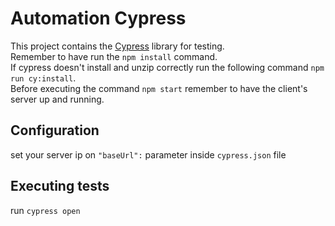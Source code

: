 # Automation Cypress

This project contains the [Cypress](https://www.cypress.io/) library for testing.\
Remember to have run the `npm install` command. \
If cypress doesn't install and unzip correctly run the following command `npm run cy:install`.\
Before executing the command `npm start` remember to have the client's server up and running.

## Configuration
set your server ip on `"baseUrl":` parameter inside `cypress.json` file

## Executing tests
run `cypress open`
